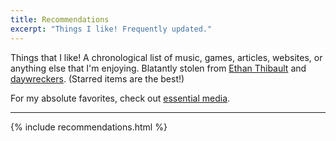 ```yaml
---
title: Recommendations
excerpt: "Things I like! Frequently updated."
---
```


Things that I like! A chronological list of music, games, articles, websites, or anything else that I'm enjoying. Blatantly stolen from [Ethan Thibault](https://ethanthibault.com/recommendations/) and [daywreckers](http://daywreckers.com/). (Starred items are the best!)

For my absolute favorites, check out [essential media](/essential-media).

---

{% include recommendations.html %}
